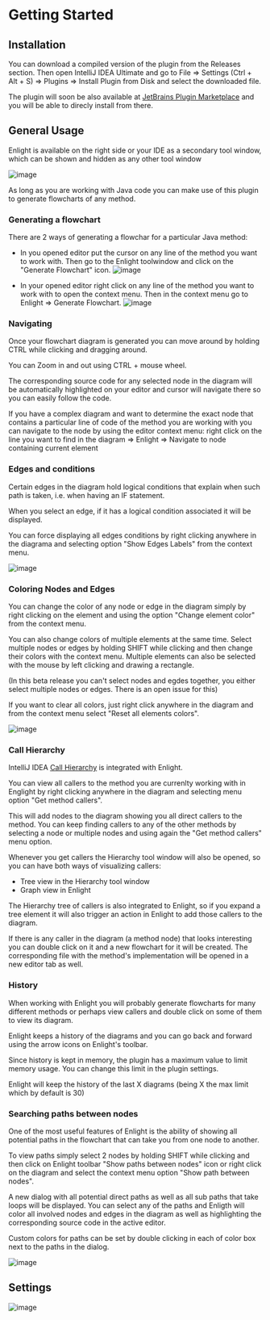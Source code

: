 # Getting Started

## Installation
You can download a compiled version of the plugin from the Releases section.
Then open IntelliJ IDEA Ultimate and go to File => Settings (Ctrl + Alt + S) => Plugins => Install Plugin from Disk and select the downloaded file.

The plugin will soon be also available at [JetBrains Plugin Marketplace](https://plugins.jetbrains.com/) and you will be able to direcly install from there.

## General Usage
Enlight is available on the right side or your IDE as a secondary tool window, which can be shown and hidden as any other tool window

![image](docs/images/enligh_toolwindow_side.png)

As long as you are working with Java code you can make use of this plugin to generate flowcharts of any method.

### Generating a flowchart
There are 2 ways of generating a flowchar for a particular Java method:

* In you opened editor put the cursor on any line of the method you want to work with. Then go to the Enlight toolwindow and click on the "Generate Flowchart" icon.
![image](docs/images/generate_flowchart_toolwindow.png)

* In your opened editor right click on any line of the method you want to work with to open the context menu. Then in the context menu go to Enlight => Generate Flowchart.
![image](docs/images/generate_flowchart_context_menu.png) 

### Navigating
Once your flowchart diagram is generated you can move around by holding CTRL while clicking and dragging around.

You can Zoom in and out using CTRL + mouse wheel.

The corresponding source code for any selected node in the diagram will be automatically highlighted on your editor and cursor will navigate there so you can easily follow the code.
 
If you have a complex diagram and want to determine the exact node that contains a particular line of code of the method you are working with you can navigate to the node by using the editor context menu:
right click on the line you want to find in the diagram => Enlight => Navigate to node containing current element

### Edges and conditions
Certain edges in the diagram hold logical conditions that explain when such path is taken, i.e. when having an IF statement.

When you select an edge, if it has a logical condition associated it will be displayed.

You can force displaying all edges conditions by right clicking anywhere in the diagrama and selecting option "Show Edges Labels" from the context menu.

![image](docs/images/edges_conditions.png)

### Coloring Nodes and Edges

You can change the color of any node or edge in the diagram simply by right clicking on the element and using the option "Change element color" from the context menu.

You can also change colors of multiple elements at the same time. Select multiple nodes or edges by holding SHIFT while clicking and then change their colors with the context menu.
Multiple elements can also be selected with the mouse by left clicking and drawing a rectangle.

(In this beta release you can't select nodes and egdes together, you either select multiple nodes or edges. There is an open issue for this)

If you want to clear all colors, just right click anywhere in the diagram and from the context menu select "Reset all elements colors".

![image](docs/images/custom_node_and_edges_coloring.png)

### Call Hierarchy

IntelliJ IDEA [Call Hierarchy](https://www.jetbrains.com/help/idea/building-call-hierarchy.html) is integrated with Enlight.

You can view all callers to the method you are currenlty working with in Englight by right clicking anywhere in the diagram and selecting menu option "Get method callers".

This will add nodes to the diagram showing you all direct callers to the method. You can keep finding callers to any of the other methods by selecting a node or multiple nodes and using again the "Get method callers" menu option.

Whenever you get callers the Hierarchy tool window will also be opened, so you can have both ways of visualizing callers:
* Tree view in the Hierarchy tool window
* Graph view in Enlight

The Hierarchy tree of callers is also integrated to Enlight, so if you expand a tree element it will also trigger an action in Enlight to add those callers to the diagram.

If there is any caller in the diagram (a method node) that looks interesting you can double click on it and a new flowchart for it will be created. The corresponding file with the method's implementation will be opened in a new editor tab as well. 

### History
When working with Enlight you will probably generate flowcharts for many different methods or perhaps view callers and double click on some of them to view its diagram.

Enlight keeps a history of the diagrams and you can go back and forward using the arrow icons on Enlight's toolbar.

Since history is kept in memory, the plugin has a maximum value to limit memory usage. You can change this limit in the plugin settings.

Enlight will keep the history of the last X diagrams (being X the max limit which by default is 30)


### Searching paths between nodes

One of the most useful features of Enlight is the ability of showing all potential paths in the flowchart that can take you from one node to another.

To view paths simply select 2 nodes by holding SHIFT while clicking and then click on Enlight toolbar "Show paths between nodes" icon or right click on the diagram and select the context menu option "Show path between nodes". 

A new dialog with all potential direct paths as well as all sub paths that take loops will be displayed.
You can select any of the paths and Enligth will color all involved nodes and edges in the diagram as well as highlighting the corresponding source code in the active editor.

Custom colors for paths can be set by double clicking in each of color box next to the paths in the dialog.

![image](docs/images/paths_between_nodes.png)

## Settings

![image](docs/images/enlight_settings.png)